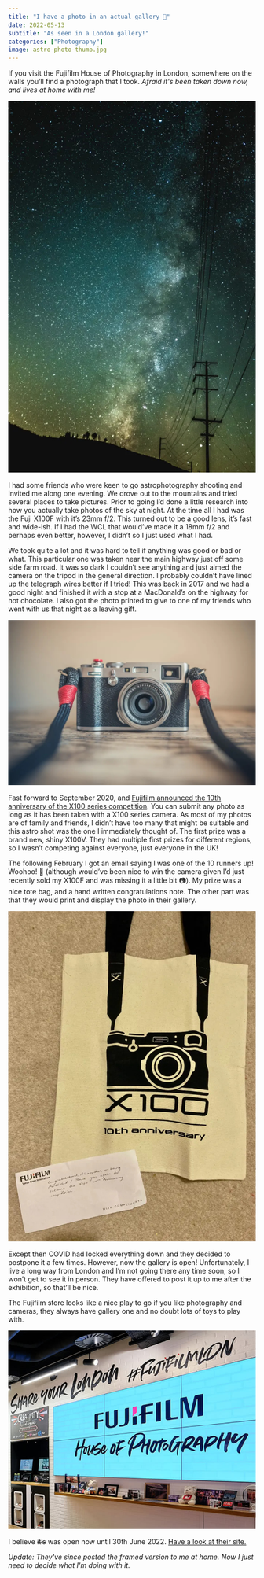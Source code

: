 ```yaml
---
title: "I have a photo in an actual gallery 🌌"
date: 2022-05-13
subtitle: "As seen in a London gallery!"
categories: ["Photography"]
image: astro-photo-thumb.jpg
---
```


If you visit the Fujifilm House of Photography in London, somewhere on the walls you’ll find a photograph that I took.  *Afraid it's been taken down now, and lives at home with me!*


![Tehachapi at night](astro-photo-thumb.jpg "Tehachapi, CA at night")

I had some friends who were keen to go astrophotography shooting and  invited me along one evening. We drove out to the mountains and tried  several places to take pictures. Prior to going I’d done a little  research into how you actually take photos of the sky at night. At the  time all I had was the Fuji X100F with it’s 23mm f/2. This turned out to be a good lens, it’s fast and wide-ish. If I had the WCL that would’ve  made it a 18mm f/2 and perhaps even better, however, I didn’t so I just  used what I had.

We took quite a lot and it was hard to tell if  anything was good or bad or what. This particular one was taken near the main highway just off some side farm road. It was so dark I couldn’t  see anything and just aimed the camera on the tripod in the general  direction. I probably couldn’t have lined up the telegraph wires better  if I tried! This was back in 2017 and we had a good night and finished  it with a stop at a MacDonald’s on the highway for hot chocolate. I also got the photo printed to give to one of my friends who went with us  that night as a leaving gift.

![Fujifilm X100F](x100f-silver.jpg "Fujifilm X100F")

Fast forward to September 2020, and [Fujifilm announced the 10th anniversary of the X100 series competition](https://web.archive.org/web/20201219100036/https://fujifilm-x.com/en-gb/special/X100anniversary/). You can submit any photo as long as it has been taken with a X100  series camera. As most of my photos are of family and friends, I didn’t  have too many that might be suitable and this astro shot was the one I  immediately thought of. The first prize was a brand new, shiny X100V.  They had multiple first prizes for different regions, so I wasn’t  competing against everyone, just everyone in the UK!

The following February I got an email saying I was one of the 10 runners up! Woohoo!  🎉 (although would’ve been nice to win the camera given I’d just  recently sold my X100F and was missing it a little bit 📷). My prize was a nice tote bag, and a hand written congratulations note. The other  part was that they would print and display the photo in their gallery.

![The Prize](x100-prize.jpg "The Prize")

Except then COVID had locked everything down and they decided to postpone it a few times. However, now the gallery is open! Unfortunately, I live a  long way from London and I’m not going there any time soon, so I won’t  get to see it in person. They have offered to post it up to me after the exhibition, so that’ll be nice.

The Fujifilm store looks like a  nice play to go if you like photography and cameras, they always have  gallery one and no doubt lots of toys to play with.

![House of Photography](fuji-house.jpg)

I believe ~~it’s~~ was open now until 30th June 2022. [Have a look at their site.](https://fujifilm-houseofphotography.com/)

*Update: They've since posted the framed version to me at home. Now I just need to decide what I'm doing with it.*
